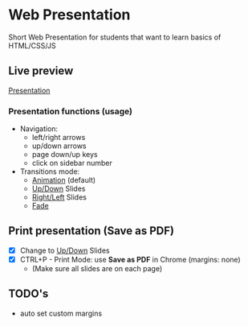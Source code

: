 # Web Presentation

Short Web Presentation for students that want to learn basics of HTML/CSS/JS

## Live preview

[Presentation](https://nmatei.github.io/web-intro-presentation/index.html)

### Presentation functions (usage)

- Navigation:
  - left/right arrows
  - up/down arrows
  - page down/up keys
  - click on sidebar number
- Transitions mode:
  - [Animation](https://nmatei.github.io/web-intro-presentation/index.html) (default)
  - [Up/Down](https://nmatei.github.io/web-intro-presentation/index.html?anim=slide-up) Slides
  - [Right/Left](https://nmatei.github.io/web-intro-presentation/index.html?anim=slide-left) Slides
  - [Fade](https://nmatei.github.io/web-intro-presentation/index.html?anim=fade)

## Print presentation (Save as PDF)

- [x] Change to [Up/Down](https://nmatei.github.io/web-intro-presentation/index.html?anim=slide-up) Slides 
- [x] CTRL+P - Print Mode: use **Save as PDF** in Chrome (margins: none)
  - (Make sure all slides are on each page)

## TODO's

- auto set custom margins
